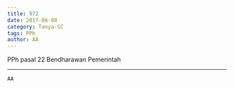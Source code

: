 ```yaml
---
title: 972
date: 2017-06-08
category: Tanya-SC
tags: PPh
author: AA
---
```


PPh pasal 22 Bendharawan Pemerintah

---



`AA`

